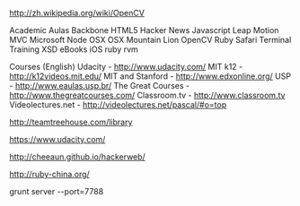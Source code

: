 http://zh.wikipedia.org/wiki/OpenCV

Academic
Aulas
Backbone
HTML5
Hacker News
Javascript
Leap Motion
MVC
Microsoft
Node
OSX
OSX Mountain Lion
OpenCV
Ruby
Safari
Terminal
Training
XSD
eBooks
iOS
ruby
rvm



Courses (English)
Udacity - http://www.udacity.com/
MIT k12 - http://k12videos.mit.edu/
MIT and Stanford - http://www.edxonline.org/
USP - http://www.eaulas.usp.br/
The Great Courses - http://www.thegreatcourses.com/
Classroom.tv - http://www.classroom.tv
Videolectures.net - http://videolectures.net/pascal/#o=top

http://teamtreehouse.com/library

https://www.udacity.com/

http://cheeaun.github.io/hackerweb/

http://ruby-china.org/

grunt server --port=7788
